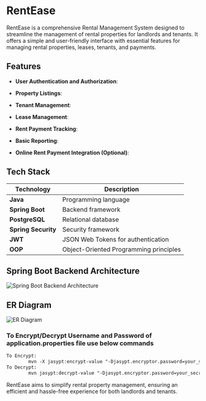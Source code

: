 # RentEase

RentEase is a comprehensive Rental Management System designed to streamline the management of rental properties for landlords and tenants. It offers a simple and user-friendly interface with essential features for managing rental properties, leases, tenants, and payments.

## Features

- **User Authentication and Authorization**:

- **Property Listings**:

- **Tenant Management**:

- **Lease Management**:

- **Rent Payment Tracking**:

- **Basic Reporting**:

- **Online Rent Payment Integration (Optional)**:

## Tech Stack

| **Technology**      | **Description**                            |
|---------------------|--------------------------------------------|
|  **Java**           | Programming language                       |
| **Spring Boot**     | Backend framework                          |
| **PostgreSQL**      | Relational database                        |
| **Spring Security** | Security framework                         |
| **JWT**             | JSON Web Tokens for authentication         |
| **OOP**             | Object-Oriented Programming principles     |

## Spring Boot Backend Architecture

![Spring Boot Backend Architecture](https://res.cloudinary.com/amritrajmaurya/image/upload/v1722873464/Screenshot_2024-08-05_153752_uepmrm.png)

## ER Diagram

![ER Diagram](https://res.cloudinary.com/amritrajmaurya/image/upload/v1722873465/Screenshot_2024-08-05_153739_zscie3.png)

### To Encrypt/Decrypt Username and Password of application.properties file use below commands

```dtd
To Encrypt:
        mvn -X jasypt:encrypt-value "-Djasypt.encryptor.password=your_secret" "-Djasypt.plugin.value=your_value" 
To Decrypt:
        mvn jasypt:decrypt-value "-Djasypt.encryptor.password=your_secret" "-Djasypt.plugin.value=ENC(Xm9n9QtBj3oAhySxPINgLqBOBN3dszzRJGifVbo4y7DUkyKgdPwmNmUlRCq3V8Sj)"
```

RentEase aims to simplify rental property management, ensuring an efficient and hassle-free experience for both landlords and tenants.